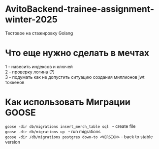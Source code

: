 # AvitoBackend-trainee-assignment-winter-2025  

Тестовое на стажировку Golang

# Что еще нужно сделать в мечтах
1 - навесить индексов и ключей  
2 - проверку логина (?)  
3 - подумать как не допустить ситуацию создания миллионов jwt токкенов


# Как использовать Миграции GOOSE

``goose -dir db/migrations insert_merch_table sql `` - create file  
``goose -dir db/migrations up `` - run migrations  
``goose -dir /db/migrations postgres down-to <VERSION>`` - back to stable version


